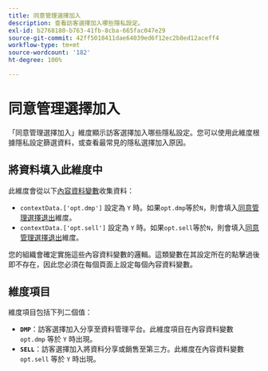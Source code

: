 ```yaml
---
title: 同意管理選擇加入
description: 查看訪客選擇加入哪些隱私設定。
exl-id: b2768180-b763-41fb-8cba-665fac047e29
source-git-commit: 42ff5018411dae64039ed6f12ec2b8ed12aceff4
workflow-type: tm+mt
source-wordcount: '182'
ht-degree: 100%

---
```


# 同意管理選擇加入

「同意管理選擇加入」維度顯示訪客選擇加入哪些隱私設定。您可以使用此維度根據隱私設定篩選資料，或查看最常見的隱私選擇加入原因。

## 將資料填入此維度中

此維度會從以下[內容資料變數](/help/implement/vars/page-vars/contextdata.md)收集資料：

* `contextData.['opt.dmp']` 設定為 `Y` 時。如果`opt.dmp`等於`N`，則會填入[同意管理選擇退出](cm-opt-out.md)維度。
* `contextData.['opt.sell']` 設定為 `Y` 時。如果`opt.sell`等於`N`，則會填入[同意管理選擇退出](cm-opt-out.md)維度。

您的組織會確定實施這些內容資料變數的邏輯。這類變數在其設定所在的點擊過後即不存在，因此您必須在每個頁面上設定每個內容資料變數。

## 維度項目

維度項目包括下列二個值：

* **`DMP`**：訪客選擇加入分享至資料管理平台。此維度項目在內容資料變數 `opt.dmp` 等於 `Y` 時出現。
* **`SELL`**：訪客選擇加入將資料分享或銷售至第三方。此維度在內容資料變數 `opt.sell` 等於 `Y` 時出現。
